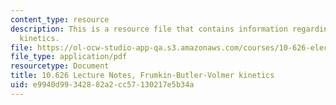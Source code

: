 ```yaml
---
content_type: resource
description: This is a resource file that contains information regarding Frumkin-Butler-Volmer
  kinetics.
file: https://ol-ocw-studio-app-qa.s3.amazonaws.com/courses/10-626-electrochemical-energy-systems-spring-2014/e9940d99342882a2cc57130217e5b34a_MIT10_626S14_S11lec27a.pdf
file_type: application/pdf
resourcetype: Document
title: 10.626 Lecture Notes, Frumkin-Butler-Volmer kinetics
uid: e9940d99-3428-82a2-cc57-130217e5b34a
---
```


